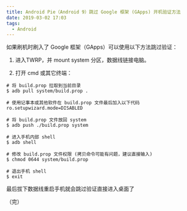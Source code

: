 ```yaml
---
title: Android Pie（Android 9）跳过 Google 框架 (GApps) 开机验证方法
date: 2019-03-02 17:03
tags: 
  - Android
---
```

如果刷机时刷入了 Google 框架（GApps）可以使用以下方法跳过验证：

1. 进入TWRP，并 mount system 分区，数据线链接电脑。
<!-- more -->
2. 打开 cmd 或其它终端：

``` shell
# 将 build.prop 拉取到当前目录
$ adb pull system/build.prop .

# 使用记事本或其他软件在 build.prop 文件最后加入以下代码
ro.setupwizard.mode=DISABLED

# 将 build.prop 文件放回 system
$ adb push ./build.prop system

# 进入手机内部 shell
$ adb shell

# 修改 build.prop 文件权限 (拷贝命令可能有问题，建议直接输入)
$ chmod 0644 system/build.prop

# 退出手机 shell
$ exit
```

最后拔下数据线重启手机就会跳过验证直接进入桌面了

（完）